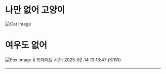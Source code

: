 
# 나만 없어 고양이

![Cat Image](https://cdn2.thecatapi.com/images/b03.jpg)

# 여우도 없어
![Fox Image](https://randomfox.ca/images/17.jpg)
⏳ 업데이트 시간: 2025-02-14 10:13:47 (KRW)

---
